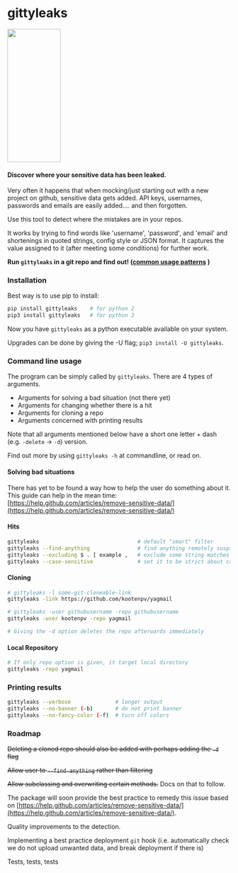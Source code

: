 # gittyleaks

<img src="https://github.com/kootenpv/gittyleaks/raw/master/resources/gittyleaks.png" height="300px" width="120px"/>

#### Discover where your sensitive data has been leaked.

<p>Very often it happens that when mocking/just starting out with a new project on github, sensitive data gets added. API keys, usernames, passwords and emails are easily added.... and then forgotten.</p>

<p>Use this tool to detect where the mistakes are in your repos. </p>

<p>It works by trying to find words like 'username', 'password', and 'email' and shortenings in quoted strings, config style or JSON format. It captures the value assigned to it (after meeting some conditions) for further work.</p>

</td>
</tr>
</table>

**Run `gittyleaks` in a git repo and find out! ([common usage patterns](#command-line-usage) )**

### Installation

Best way is to use pip to install:

```python
pip install gittyleaks    # for python 2
pip3 install gittyleaks   # for python 3
```

Now you have `gittyleaks` as a python executable available on your system.

Upgrades can be done by giving the -U flag; `pip3 install -U gittyleaks`.

### Command line usage
The program can be simply called by `gittyleaks`. There are 4 types of arguments.
- Arguments for solving a bad situation (not there yet)
- Arguments for changing whether there is a hit
- Arguments for cloning a repo
- Arguments concerned with printing results

Note that all arguments mentioned below have a short one letter + dash (e.g. `-delete` -> `-d`) version.

Find out more by using `gittyleaks -h` at commandline, or read on.

#### Solving bad situations

There has yet to be found a way how to help the user do something about it. This guide can help in the mean time:
[https://help.github.com/articles/remove-sensitive-data/](https://help.github.com/articles/remove-sensitive-data/)

#### Hits

```bash
gittyleaks                               # default "smart" filter
gittyleaks --find-anything               # find anything remotely suspicious
gittyleaks --excluding $ . [ example ,   # exclude some string matches (e.g. `$` occurs)
gittyleaks --case-sensitive              # set it to be strict about case
```

#### Cloning

```bash
# gittyleaks -l some-git-cloneable-link
gittyleaks -link https://github.com/kootenpv/yagmail

# gittyleaks -user githubusername -repo githubusername
gittyleaks -user kootenpv -repo yagmail

# Giving the -d option deletes the repo afterwards immediately
```

#### Local Repository

```bash
# If only repo option is given, it target local directory
gittyleaks -repo yagmail
```

### Printing results

``` bash
gittyleaks --verbose              # longer output
gittyleaks --no-banner (-b)       # do not print banner
gittyleaks --no-fancy-color (-f)  # turn off colors
```

### Roadmap

~~Deleting a cloned repo should also be added with perhaps adding the `-d` flag~~

~~Allow user to `--find-anything` rather than filtering~~

~~Allow subclassing and overwriting certain methods.~~ Docs on that to follow.

The package will soon provide the best practice to remedy this issue based on [https://help.github.com/articles/remove-sensitive-data/](https://help.github.com/articles/remove-sensitive-data/).

Quality improvements to the detection.

Implementing a best practice deployment `git` hook (i.e. automatically check we do not upload unwanted data, and break deployment if there is)

Tests, tests, tests
